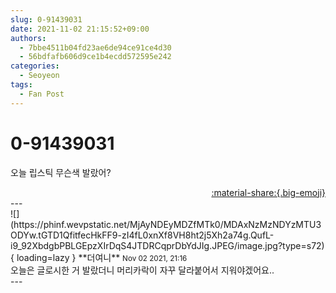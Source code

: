 ```yaml
---
slug: 0-91439031
date: 2021-11-02 21:15:52+09:00
authors:
  - 7bbe4511b04fd23ae6de94ce91ce4d30
  - 56bdfafb606d9ce1b4ecdd572595e242
categories:
  - Seoyeon
tags:
  - Fan Post
---
```


# 0-91439031

<div class="post-container" markdown="1">
<div class="content-container md-sidebar__scrollwrap" markdown="1">

오늘 립스틱 무슨색 발랐어?

</div>
</div>

<div style="text-align: right;" markdown="1">
<a href="https://weverse.io/fromis9/fanpost/0-91439031" style="text-align: right;">:material-share:{.big-emoji}</a>
</div>
---

<div class="comments-container md-sidebar__scrollwrap" markdown="1">
<div class="comment" markdown="1">
<div class='id-container' markdown="1">
![](https://phinf.wevpstatic.net/MjAyNDEyMDZfMTk0/MDAxNzMzNDYzMTU3ODYw.tGTD1QfitfecHkFF9-zI4fL0xnXf8VH8ht2j5Xh2a74g.QufL-i9_92XbdgbPBLGEpzXIrDqS4JTDRCqprDbYdJIg.JPEG/image.jpg?type=s72){ loading=lazy }
**<span class="artist">더여니</span>** <small>Nov 02 2021, 21:16</small><br>
</div>
<div class='comment-body' markdown="1">
오늘은 글로시한 거 발랐더니 머리카락이 자꾸 달라붙어서 지워야겠어요..
</div>
</div>
</div>
---
